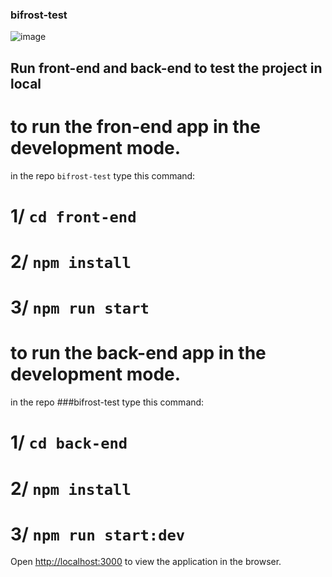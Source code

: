 ### bifrost-test
![image](https://user-images.githubusercontent.com/24628642/199314242-73e8a7ec-b8d2-4705-b51d-faf71a650a55.png)

## Run front-end and back-end to test the project in local
# to run the fron-end app in the development mode.
in the repo `bifrost-test` type this command:
# 1/ `cd front-end`
# 2/ `npm install`
# 3/ `npm run start`

# to run the back-end app in the development mode.

in the repo ###bifrost-test type this command:
# 1/ `cd back-end`
# 2/ `npm install`
# 3/ `npm run start:dev`

Open [http://localhost:3000](http://localhost:3000) to view the application in the browser.

